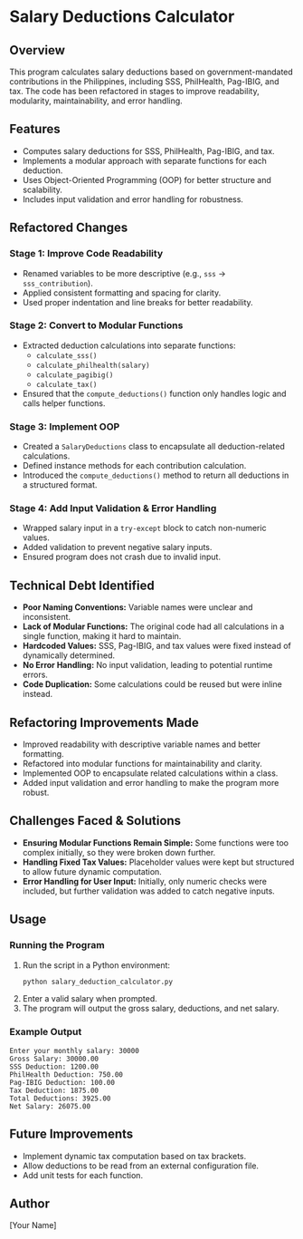 # Salary Deductions Calculator

## Overview
This program calculates salary deductions based on government-mandated contributions in the Philippines, including SSS, PhilHealth, Pag-IBIG, and tax. The code has been refactored in stages to improve readability, modularity, maintainability, and error handling.

## Features
- Computes salary deductions for SSS, PhilHealth, Pag-IBIG, and tax.
- Implements a modular approach with separate functions for each deduction.
- Uses Object-Oriented Programming (OOP) for better structure and scalability.
- Includes input validation and error handling for robustness.

## Refactored Changes

### **Stage 1: Improve Code Readability**
- Renamed variables to be more descriptive (e.g., `sss` → `sss_contribution`).
- Applied consistent formatting and spacing for clarity.
- Used proper indentation and line breaks for better readability.

### **Stage 2: Convert to Modular Functions**
- Extracted deduction calculations into separate functions:
  - `calculate_sss()`
  - `calculate_philhealth(salary)`
  - `calculate_pagibig()`
  - `calculate_tax()`
- Ensured that the `compute_deductions()` function only handles logic and calls helper functions.

### **Stage 3: Implement OOP**
- Created a `SalaryDeductions` class to encapsulate all deduction-related calculations.
- Defined instance methods for each contribution calculation.
- Introduced the `compute_deductions()` method to return all deductions in a structured format.

### **Stage 4: Add Input Validation & Error Handling**
- Wrapped salary input in a `try-except` block to catch non-numeric values.
- Added validation to prevent negative salary inputs.
- Ensured program does not crash due to invalid input.

## Technical Debt Identified
- **Poor Naming Conventions:** Variable names were unclear and inconsistent.
- **Lack of Modular Functions:** The original code had all calculations in a single function, making it hard to maintain.
- **Hardcoded Values:** SSS, Pag-IBIG, and tax values were fixed instead of dynamically determined.
- **No Error Handling:** No input validation, leading to potential runtime errors.
- **Code Duplication:** Some calculations could be reused but were inline instead.

## Refactoring Improvements Made
- Improved readability with descriptive variable names and better formatting.
- Refactored into modular functions for maintainability and clarity.
- Implemented OOP to encapsulate related calculations within a class.
- Added input validation and error handling to make the program more robust.

## Challenges Faced & Solutions
- **Ensuring Modular Functions Remain Simple:** Some functions were too complex initially, so they were broken down further.
- **Handling Fixed Tax Values:** Placeholder values were kept but structured to allow future dynamic computation.
- **Error Handling for User Input:** Initially, only numeric checks were included, but further validation was added to catch negative inputs.

## Usage
### **Running the Program**
1. Run the script in a Python environment:
   ```sh
   python salary_deduction_calculator.py
   ```
2. Enter a valid salary when prompted.
3. The program will output the gross salary, deductions, and net salary.

### **Example Output**
```
Enter your monthly salary: 30000
Gross Salary: 30000.00
SSS Deduction: 1200.00
PhilHealth Deduction: 750.00
Pag-IBIG Deduction: 100.00
Tax Deduction: 1875.00
Total Deductions: 3925.00
Net Salary: 26075.00
```

## Future Improvements
- Implement dynamic tax computation based on tax brackets.
- Allow deductions to be read from an external configuration file.
- Add unit tests for each function.

## Author
[Your Name]

